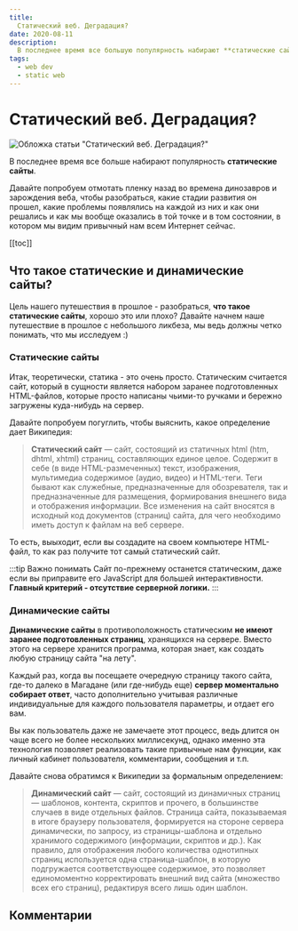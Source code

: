 ```yaml
---
title: 
  Статический веб. Деградация?
date: 2020-08-11
description:
  В последнее время все большую популярность набирают **статические сайты**. Давайте попробуем отмотать пленку назад во времена динозавров и зарождения веба, чтобы разобраться, какие стадии развития он прошел, какие проблемы появлялись на каждой из них и как они решались и как мы вообще оказались в той точке и в том состоянии, в котором мы видим привычный нам всем Интернет сейчас.
tags:
  - web dev
  - static web
---
```


# Статический веб. Деградация?
![Обложка статьи "Статический веб. Деградация?"](/illustrations/static-web/static-web.jpg)

В последнее время все больше набирают популярность **статические сайты**. 

Давайте попробуем отмотать пленку назад во времена динозавров и зарождения веба, чтобы разобраться, какие стадии развития он прошел, какие проблемы появлялись на каждой из них и как они решались и как мы вообще оказались в той точке и в том состоянии, в котором мы видим привычный нам всем Интернет сейчас.

[[toc]]

## Что такое статические и динамические сайты?
Цель нашего путешествия в прошлое - разобраться, **что такое статические сайты**, хорошо это или плохо? Давайте начнем наше путешествие в прошлое с небольшого ликбеза, мы ведь должны четко понимать, что мы исследуем :) 

### Статические сайты
Итак, теоретически, статика - это очень просто. Статическим считается сайт, который в сущности является набором заранее подготовленных HTML-файлов, которые просто написаны чьими-то ручками и бережно загружены куда-нибудь на сервер.

Давайте попробуем погуглить, чтобы выяснить, какое определение дает Википедия:

>**Статический сайт** — сайт, состоящий из статичных html (htm, dhtml, xhtml) страниц, составляющих единое целое. Содержит в себе (в виде HTML-размеченных) текст, изображения, мультимедиа содержимое (аудио, видео) и HTML-теги. Теги бывают как служебные, предназначенные для обозревателя, так и предназначенные для размещения, формирования внешнего вида и отображения информации. Все изменения на сайт вносятся в исходный код документов (страниц) сайта, для чего необходимо иметь доступ к файлам на веб сервере. 

То есть, выыходит, если вы создадите на своем компьютере HTML-файл, то как раз получите тот самый статический сайт. 

:::tip Важно понимать
Cайт по-прежнему останется статическим, даже если вы приправите его JavaScript для большей интерактивности. **Главный критерий - отсутствие серверной логики.**
:::

### Динамические сайты
**Динамические сайты** в противоположность статическим **не имеют заранее подготовленных страниц**, хранящихся на сервере. Вместо этого на сервере хранится программа, которая знает, как создать любую страницу сайта "на лету".

Каждый раз, когда вы посещаете очередную страницу такого сайта, где-то далеко в Магадане (или где-нибудь еще) **сервер моментально собирает ответ**, часто дополнительно учитывая различные индивидуальные для каждого пользователя параметры, и отдает его вам.

Вы как пользователь даже не замечаете этот процесс, ведь длится он чаще всего не более нескольких миллисекунд, однако именно эта технология позволяет реализовать такие привычные нам функции, как личный кабинет пользователя, комментарии, сообщения и т.п.

Давайте снова обратимся к Википедии за формальным определением:

>**Динамический сайт** — сайт, состоящий из динамичных страниц — шаблонов, контента, скриптов и прочего, в большинстве случаев в виде отдельных файлов. Страница сайта, показываемая в итоге браузеру пользователя, формируется на стороне сервера динамически, по запросу, из страницы-шаблона и отдельно хранимого содержимого (информации, скриптов и др.). Как правило, для отображения любого количества однотипных страниц используется одна страница-шаблон, в которую подгружается соответствующее содержимое, это позволяет единомоментно корректировать внешний вид сайта (множество всех его страниц), редактируя всего лишь один шаблон. 

## Комментарии
<Comments />
